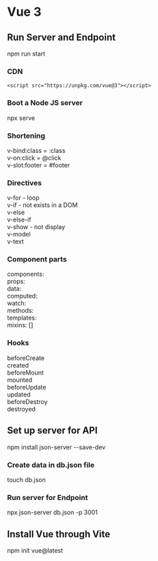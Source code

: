 # Vue 3

## Run Server and Endpoint
npm run start  

### CDN
`<script src="https://unpkg.com/vue@3"></script>`

### Boot a Node JS server
npx serve

### Shortening
v-bind:class = :class  
v-on:click = @click  
v-slot:footer = #footer  

### Directives
v-for - loop   
v-if - not exists in a DOM  
v-else   
v-else-if   
v-show - not display  
v-model   
v-text  

### Component parts
components:  
props:  
data:  
computed:  
watch:  
methods:  
templates:  
mixins: []  

### Hooks
beforeCreate  
created  
beforeMount  
mounted  
beforeUpdate  
updated  
beforeDestroy  
destroyed  

## Set up server for API
npm install json-server --save-dev

### Create data in db.json file
touch db.json

### Run server for Endpoint
npx json-server db.json -p 3001

## Install Vue through Vite
npm init vue@latest


